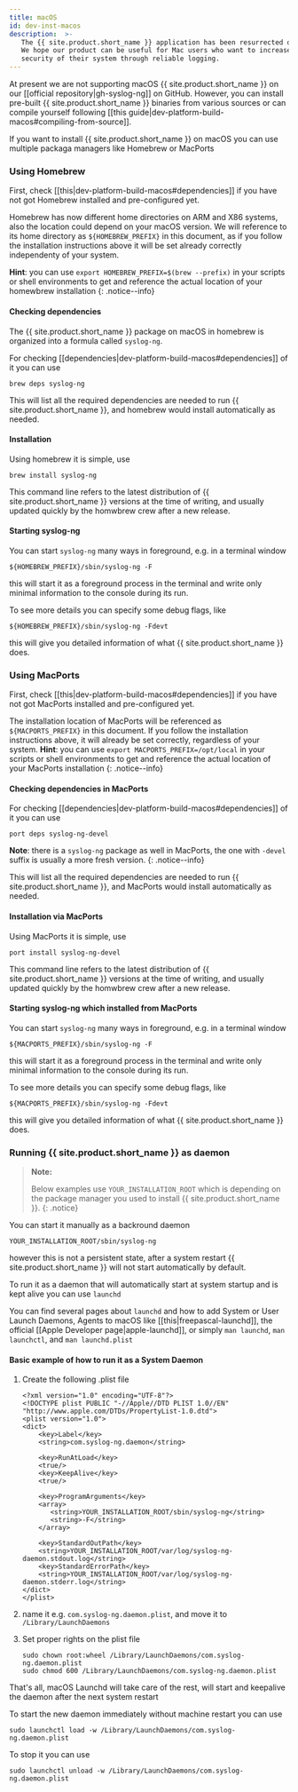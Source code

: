```yaml
---
title: macOS
id: dev-inst-macos
description:  >-
   The {{ site.product.short_name }} application has been resurrected on macOS by our developer team.
   We hope our product can be useful for Mac users who want to increase the
   security of their system through reliable logging.
---
```


At present we are not supporting macOS {{ site.product.short_name }} on our [[official repository|gh-syslog-ng]] on GitHub. However, you can install pre-built {{ site.product.short_name }} binaries from various sources or can compile yourself following [[this guide|dev-platform-build-macos#compiling-from-source]].

If you want to install {{ site.product.short_name }} on macOS you can use multiple packaga managers like Homebrew or MacPorts

### Using Homebrew

First, check [[this|dev-platform-build-macos#dependencies]] if you have not got Homebrew installed and pre-configured yet.

Homebrew has now different home directories on ARM and X86 systems, also the location could depend on your macOS version. We will reference to its home directory as `${HOMEBREW_PREFIX}` in this document, as if you follow the installation instructions above it will be set already correctly independenty of your system.

**Hint**: you can use `export HOMEBREW_PREFIX=$(brew --prefix)` in your scripts or shell environments to get and reference the actual location of your homewbrew installation
{: .notice--info}

#### Checking dependencies

The {{ site.product.short_name }} package on macOS in homebrew is organized into a formula called `syslog-ng`.

For checking [[dependencies|dev-platform-build-macos#dependencies]] of it you can use

```shell
brew deps syslog-ng
```

This will list all the required dependencies are needed to run {{ site.product.short_name }}, and homebrew would install automatically as needed.

#### Installation

Using homebrew it is simple, use

```shell
brew install syslog-ng
```

This command line refers to the latest distribution of {{ site.product.short_name }} versions at the time of writing, and usually updated quickly by the homwbrew crew after a new release.

#### Starting syslog-ng

You can start `syslog-ng` many ways in foreground, e.g. in a terminal window

```shell
${HOMEBREW_PREFIX}/sbin/syslog-ng -F
```

this will start it as a foreground process in the terminal and write only minimal information to the console during its run.

To see more details you can specify some debug flags, like

```shell
${HOMEBREW_PREFIX}/sbin/syslog-ng -Fdevt
```

this will give you detailed information of what {{ site.product.short_name }} does.

### Using MacPorts

First, check [[this|dev-platform-build-macos#dependencies]] if you have not got MacPorts installed and pre-configured yet.

The installation location of MacPorts will be referenced as `${MACPORTS_PREFIX}` in this document. If you follow the installation instructions above, it will already be set correctly, regardless of your system.
**Hint**: you can use `export MACPORTS_PREFIX=/opt/local` in your scripts or shell environments to get and reference the actual location of your MacPorts installation
{: .notice--info}

#### Checking dependencies in MacPorts

For checking [[dependencies|dev-platform-build-macos#dependencies]] of it you can use

```shell
port deps syslog-ng-devel
```

**Note**: there is a `syslog-ng` package as well in MacPorts, the one with `-devel` suffix is usually a more fresh version.
{: .notice--info}

This will list all the required dependencies are needed to run {{ site.product.short_name }}, and MacPorts would install automatically as needed.

#### Installation via MacPorts

Using MacPorts it is simple, use

```shell
port install syslog-ng-devel
```

This command line refers to the latest distribution of {{ site.product.short_name }} versions at the time of writing, and usually updated quickly by the homwbrew crew after a new release.

#### Starting syslog-ng which installed from MacPorts

You can start `syslog-ng` many ways in foreground, e.g. in a terminal window

```shell
${MACPORTS_PREFIX}/sbin/syslog-ng -F
```

this will start it as a foreground process in the terminal and write only minimal information to the console during its run.

To see more details you can specify some debug flags, like

```shell
${MACPORTS_PREFIX}/sbin/syslog-ng -Fdevt
```

this will give you detailed information of what {{ site.product.short_name }} does.

### Running {{ site.product.short_name }} as daemon

> **Note:**
>
> Below examples use `YOUR_INSTALLATION_ROOT` which is depending on the package manager you used to install {{ site.product.short_name }}.
{: .notice}

You can start it manually as a backround daemon

```shell
YOUR_INSTALLATION_ROOT/sbin/syslog-ng
```

however this is not a persistent state, after a system restart {{ site.product.short_name }} will not start automatically by default.

To run it as a daemon that will automatically start at system startup and is kept alive you can use `launchd`

You can find several pages about `launchd` and how to add System or User Launch Daemons, Agents to macOS like [[this|freepascal-launchd]], the official [[Apple Developer page|apple-launchd]], or simply `man launchd`, `man launchctl`, and `man launchd.plist`

#### Basic example of how to run it as a System Daemon

1. Create the following .plist file

   ```config
   <?xml version="1.0" encoding="UTF-8"?>
   <!DOCTYPE plist PUBLIC "-//Apple//DTD PLIST 1.0//EN" "http://www.apple.com/DTDs/PropertyList-1.0.dtd">
   <plist version="1.0">
   <dict>
       <key>Label</key>
       <string>com.syslog-ng.daemon</string>
       
       <key>RunAtLoad</key>
       <true/>
       <key>KeepAlive</key>
       <true/>
       
       <key>ProgramArguments</key>
       <array>
          <string>YOUR_INSTALLATION_ROOT/sbin/syslog-ng</string>
          <string>-F</string>
       </array>

       <key>StandardOutPath</key>
       <string>YOUR_INSTALLATION_ROOT/var/log/syslog-ng-daemon.stdout.log</string>
       <key>StandardErrorPath</key>
       <string>YOUR_INSTALLATION_ROOT/var/log/syslog-ng-daemon.stderr.log</string>
   </dict>
   </plist>
   ```

2. name it e.g. `com.syslog-ng.daemon.plist`, and move it to `/Library/LaunchDaemons`
3. Set proper rights on the plist file

   ```shell
   sudo chown root:wheel /Library/LaunchDaemons/com.syslog-ng.daemon.plist
   sudo chmod 600 /Library/LaunchDaemons/com.syslog-ng.daemon.plist
   ```

That's all, macOS Launchd will take care of the rest, will start and keepalive the daemon after the next system restart

To start the new daemon immediately without machine restart you can use

```shell
sudo launchctl load -w /Library/LaunchDaemons/com.syslog-ng.daemon.plist
```

To stop it you can use

```shell
sudo launchctl unload -w /Library/LaunchDaemons/com.syslog-ng.daemon.plist
```
